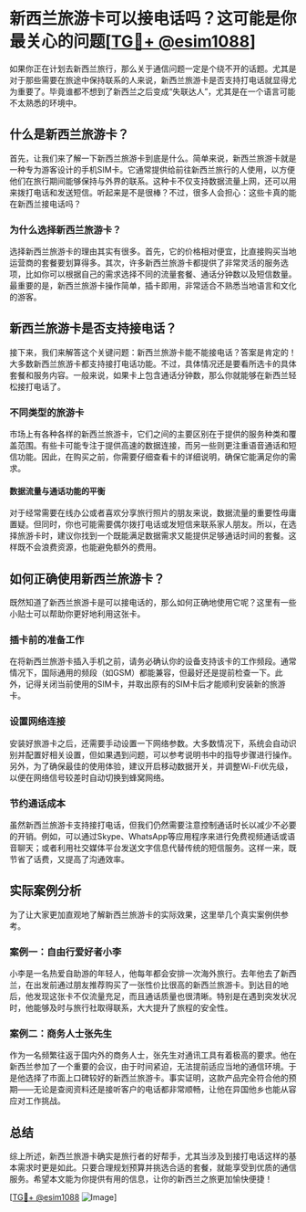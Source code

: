 # 新西兰旅游卡可以接电话吗？这可能是你最关心的问题[[TG💪+ @esim1088](https://t.me/s/esim1088)]

如果你正在计划去新西兰旅行，那么关于通信问题一定是个绕不开的话题。尤其是对于那些需要在旅途中保持联系的人来说，新西兰旅游卡是否支持打电话就显得尤为重要了。毕竟谁都不想到了新西兰之后变成“失联达人”，尤其是在一个语言可能不太熟悉的环境中。

## 什么是新西兰旅游卡？

首先，让我们来了解一下新西兰旅游卡到底是什么。简单来说，新西兰旅游卡就是一种专为游客设计的手机SIM卡。它通常提供给前往新西兰旅行的人使用，以方便他们在旅行期间能够保持与外界的联系。这种卡不仅支持数据流量上网，还可以用来拨打电话和发送短信。听起来是不是很棒？不过，很多人会担心：这些卡真的能在新西兰接电话吗？

### 为什么选择新西兰旅游卡？

选择新西兰旅游卡的理由其实有很多。首先，它的价格相对便宜，比直接购买当地运营商的套餐要划算得多。其次，许多新西兰旅游卡都提供了非常灵活的服务选项，比如你可以根据自己的需求选择不同的流量套餐、通话分钟数以及短信数量。最重要的是，新西兰旅游卡操作简单，插卡即用，非常适合不熟悉当地语言和文化的游客。

## 新西兰旅游卡是否支持接电话？

接下来，我们来解答这个关键问题：新西兰旅游卡能不能接电话？答案是肯定的！大多数新西兰旅游卡都支持接打电话功能。不过，具体情况还是要看所选卡的具体套餐和服务内容。一般来说，如果卡上包含通话分钟数，那么你就能够在新西兰轻松接打电话了。

### 不同类型的旅游卡

市场上有各种各样的新西兰旅游卡，它们之间的主要区别在于提供的服务种类和覆盖范围。有些卡可能专注于提供高速的数据连接，而另一些则更注重语音通话和短信功能。因此，在购买之前，你需要仔细查看卡的详细说明，确保它能满足你的需求。

#### 数据流量与通话功能的平衡

对于经常需要在线办公或者喜欢分享旅行照片的朋友来说，数据流量的重要性毋庸置疑。但同时，你也可能需要偶尔拨打电话或发短信来联系家人朋友。所以，在选择旅游卡时，建议你找到一个既能满足数据需求又能提供足够通话时间的套餐。这样既不会浪费资源，也能避免额外的费用。

## 如何正确使用新西兰旅游卡？

既然知道了新西兰旅游卡是可以接电话的，那么如何正确地使用它呢？这里有一些小贴士可以帮助你更好地利用这张卡。

### 插卡前的准备工作

在将新西兰旅游卡插入手机之前，请务必确认你的设备支持该卡的工作频段。通常情况下，国际通用的频段（如GSM）都能兼容，但最好还是提前检查一下。此外，记得关闭当前使用的SIM卡，并取出原有的SIM卡后才能顺利安装新的旅游卡。

### 设置网络连接

安装好旅游卡之后，还需要手动设置一下网络参数。大多数情况下，系统会自动识别并配置好相关设置，但如果遇到问题，可以参考说明书中的指导步骤进行操作。另外，为了确保最佳的使用体验，建议开启移动数据开关，并调整Wi-Fi优先级，以便在网络信号较差时自动切换到蜂窝网络。

### 节约通话成本

虽然新西兰旅游卡支持接打电话，但我们仍然需要注意控制通话时长以减少不必要的开销。例如，可以通过Skype、WhatsApp等应用程序来进行免费视频通话或语音聊天；或者利用社交媒体平台发送文字信息代替传统的短信服务。这样一来，既节省了话费，又提高了沟通效率。

## 实际案例分析

为了让大家更加直观地了解新西兰旅游卡的实际效果，这里举几个真实案例供参考。

### 案例一：自由行爱好者小李

小李是一名热爱自助游的年轻人，他每年都会安排一次海外旅行。去年他去了新西兰，在出发前通过朋友推荐购买了一张性价比很高的新西兰旅游卡。到达目的地后，他发现这张卡不仅流量充足，而且通话质量也很清晰。特别是在遇到突发状况时，他能够及时与旅行社取得联系，大大提升了旅程的安全性。

### 案例二：商务人士张先生

作为一名频繁往返于国内外的商务人士，张先生对通讯工具有着极高的要求。他在新西兰参加了一个重要的会议，由于时间紧迫，无法提前适应当地的通信环境。于是他选择了市面上口碑较好的新西兰旅游卡。事实证明，这款产品完全符合他的预期——无论是查阅资料还是接听客户的电话都非常顺畅，让他在异国他乡也能从容应对工作挑战。

## 总结

综上所述，新西兰旅游卡确实是旅行者的好帮手，尤其当涉及到接打电话这样的基本需求时更是如此。只要合理规划预算并挑选合适的套餐，就能享受到优质的通信服务。希望本文能为你提供有用的信息，让你的新西兰之旅更加愉快便捷！

[[TG💪+ @esim1088](https://t.me/s/esim1088) ![Image](https://i.postimg.cc/4NQfJmqS/Snipaste-2025-05-13-00-14-12.png)]